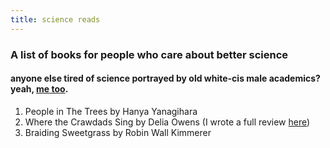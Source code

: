 ```yaml
---
title: science reads
---
```


### A list of books for people who care about better science
#### anyone else tired of science portrayed by old white-cis male academics? yeah, [me too](https://geminiworms.weebly.com/home/figuring-out-what-it-means-to-be-feminine-in-science). 

1. People in The Trees by Hanya Yanagihara
2. Where the Crawdads Sing by Delia Owens (I wrote a full review [here](https://geminiworms.weebly.com/home/where-the-crawdads-sing))
3. Braiding Sweetgrass by Robin Wall Kimmerer
